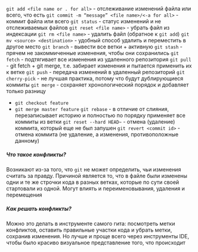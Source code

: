 `git add <file name or . for all>` - отслеживание изменений файла или всего, что есть
`git commit -m “message” <file name>/<-a for all>` - коммит файла или всего
`git status` - статус изменений и не отслеживаемых файлов
`git reset <file name>` - убрать файл из индексации
`git rm <file name>` - удалить файл (обратное к `git add`)
`git mv <source> <destination>` - удобный способ удалить и переместить в другое место
`git branch` - вывести все ветки + активную
`git stash` - прячем не закоммиченные изменения, чтобы они сохранились
`git fetch` - подтягивает все изменения из удаленного репозитория
`git pull` - git fetch + git merge, т.е. забирает изменения и пытается применить их к ветке
`git push` - передача изменений в удаленный репозиторий
`git cherry-pick` - не лучшая практика, потому что будут дублирующиеся коммиты
`git merge` - сохраняет хронологический порядок и добавляет только разницу
- `git checkout feature`
- `git merge master feature`
`git rebase` - в отличие от слияния, перезаписывает историю и полностью по порядку применяет все коммиты из ветки
`git reset --hard HEAD~` - отмена (удаление) коммита, который еще не был запушен
`git revert <commit id>` - отмена коммита (не удаление, а изменения, противоположные данному)
##### Что такое конфликты?
Возникают из-за того, что `git` не может определить, чьи изменения считать за правду. Причиной является то, что в файле были изменены одни и те же строчки кода в разных ветках, которые по сути своей стартовали из одной.
Могут влиять и переименовывания, удаления и перемещения
##### Как решать конфликты?
Можно это делать в инструменте самого гита: посмотреть метки конфликтов, оставить правильные участки кода и убрать метки, сохранив изменения.
Но лучше и проще всего через инструменты IDE, чтобы было красиво визуальное представление того, что происходит